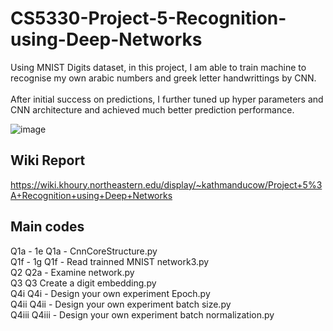 # CS5330-Project-5-Recognition-using-Deep-Networks
Using MNIST Digits dataset, in this project, I am able to train machine to recognise my own arabic numbers and greek letter handwrittings by CNN.<br><br>
After initial success on predictions, I further tuned up hyper parameters and CNN architecture and achieved much better prediction performance.

![image](https://user-images.githubusercontent.com/21034990/176381947-5a45a6b7-511a-4099-8e65-5be10de0ca08.png)

Wiki Report
------------
https://wiki.khoury.northeastern.edu/display/~kathmanducow/Project+5%3A+Recognition+using+Deep+Networks

Main codes 
-----------
Q1a - 1e    Q1a - CnnCoreStructure.py<br>
Q1f - 1g    Q1f - Read trainned MNIST network3.py<br>
Q2          Q2a - Examine network.py<br>
Q3          Q3 Create a digit embedding.py<br>
Q4i         Q4i - Design your own experiment Epoch.py<br>
Q4ii        Q4ii - Design your own experiment batch size.py<br>
Q4iii       Q4iii - Design your own experiment batch normalization.py<br>

